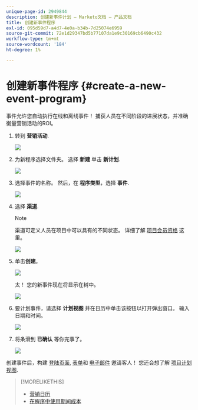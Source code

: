 ```yaml
---
unique-page-id: 2949844
description: 创建新事件计划 — Marketo文档 — 产品文档
title: 创建新事件程序
exl-id: 095d59d7-a4d7-4e0a-b34b-7d25074e6959
source-git-commit: 72e1d29347bd5b77107da1e9c30169cb6490c432
workflow-type: tm+mt
source-wordcount: '184'
ht-degree: 1%

---
```


# 创建新事件程序 {#create-a-new-event-program}

事件允许您自动执行在线和离线事件！ 捕获人员在不同阶段的进展状态，并准确衡量营销活动的ROI。

1. 转到 **营销活动**.

   ![](assets/ma.png)

1. 为新程序选择文件夹。 选择 **新建** 单击 **新计划**.

   ![](assets/image2015-2-26-14-3a24-3a30.png)

1. 选择事件的名称。 然后，在 **程序类型**，选择 **事件**.

   ![](assets/image2015-2-26-14-3a26-3a6.png)

1. 选择 **渠道**.

   >[!NOTE]
   >
   >渠道可定义人员在项目中可以具有的不同状态。 详细了解 [项目会员资格](/help/marketo/product-docs/core-marketo-concepts/programs/creating-programs/understanding-program-membership.md) 这里。

   ![](assets/image2015-2-26-14-3a29-3a3.png)

1. 单击&#x200B;**创建**。

   ![](assets/image2015-2-26-14-3a33-3a17.png)

   太！ 您的新事件现在将显示在树中。

   ![](assets/image2015-2-26-14-3a34-3a33.png)

1. 要计划事件，请选择 **计划视图** 并在日历中单击该按钮以打开弹出窗口。 输入日期和时间。

   ![](assets/image2016-3-25-14-3a17-3a33.png)

1. 将条滑到 **已确认** 等你完事了。

   ![](assets/image2016-3-25-14-3a18-3a13.png)

创建事件后，构建 [登陆页面](/help/marketo/product-docs/demand-generation/landing-pages/free-form-landing-pages/create-a-free-form-landing-page.md), [表单](/help/marketo/product-docs/demand-generation/forms/creating-a-form/create-a-form.md)和 [电子邮件](/help/marketo/product-docs/email-marketing/email-programs/creating-an-email-program/create-an-email-program.md) 邀请客人！ 您还会想了解 [项目计划视图](https://docs.marketo.com/display/docs/program+schedule+view).

>[!MORELIKETHIS]
>
>* [营销日历](/help/marketo/product-docs/core-marketo-concepts/marketing-calendar/understanding-the-calendar/navigating-the-marketing-calendar.md)
>* [在程序中使用期间成本](/help/marketo/product-docs/core-marketo-concepts/programs/working-with-programs/using-period-costs-in-a-program.md)


